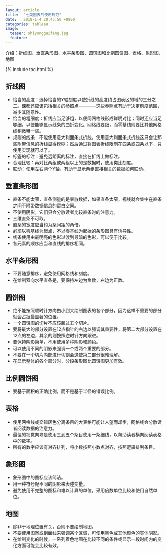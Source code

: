 ```yaml
---
layout: article
title:  "七类图表的使用规范"
date:   2018-1-4 20:45:50 +0800
categories: tableau
image:
  teaser: shiyongguifang.jpg
  feature: 
---
```

介绍：折线图、垂直条形图、水平条形图、圆饼图和比例圆饼图、表格、象形图、地图

{% include toc.html %}

## 折线图
* 恰当的高度：选择恰当的Y轴刻度以使折线的高度约占图表区的域的三分之二。课都还应该包括相关的参照点————这些参照点有助于决定刻度范围，减少其随意性。
* 恰当的粗细度：折线应当足够粗，以便同网格线形成鲜明对比；同时还应当足够细，以便能够显示线条的曲折变化。网格线要细，而零基线则要比其他网格线稍微粗一些。
* 规则的线条：不能使用意大利面条式折线，使用意大利面条式折线这只会让那些附带信息的折线显得模糊；然后通过将图表折线限制在四条或四条以下，只使用实现就可以了。
* 标签的标注：避免远距离的标注，直接在折线上做标注。
* 合理比较：再对比两组或两组以上的是数据时，使用类比刻度。
* 联动：使用左右两个Y轴，有助于显示两组直接相关的数据如何联动。

## 垂直条形图
* 直条不能太窄，直条测量的是零散数据，如果直条太窄，视线就会集中在直条之间不附带数据信息的留白空间。
* 不使用阴影，它们只会分散读者比较直条时的注意力。
* 三维直条不可取。
* 直条的宽度应当约为条间距的两倍。
* 必须以零基线为起点，不以零基线为起始的条形图具有诱导性。
* 线条使用由最明亮的色彩过渡到最暗的色彩，可以便于比较。
* 各元素的顺序应当和直线的排序相同。

## 水平条形图
* 不要随意排序，避免使用网格线和刻度。
* 在绘制双向水平直条是，要保持左边为负数，右边为正数。

## 圆饼图
* 绝不能按照顺时针方向由小到大绘制图表的各个部分，因为这样不重要的部分就会占据最显著的位置。
* 一个圆饼图的切片不应该超过五个切片。
* 要将最大的部分设置在12点指针的右边以强调其重要性，将第二大部分设置在12点的左边，其余的则按照逆时针方向跟进。
* 要保持阴影简单，不用使用多种阴影和颜色。
* 可以使用不同的阴影来强调一个或两个重要的部分。
* 不要在一个切片内部进行切割会这使第二部分很难理解。
* 在显示整体的各个部分时，分段条形图比圆饼图更加有效。

## 比例圆饼图
* 要基于面积的正确比例，而不是基于半径的错误比例。

## 表格
* 使用网格线或交错灰色分离条目的大表格可能让人望而却步，网格线会分散读者阅读数据的注意力。
* 最佳的视觉向导是使用三到五个条目使用一条细线，以帮助读者横向阅读表格中的数字。
* 所有的数字应该有对齐排列，将小数按照小数点对齐，按照逻辑排列条目。

## 象形图
* 象形图中的图标应该简洁。
* 用一种符号配不同的阴影来表述变量。
* 避免使用不完整的图标和难以计算的单位，采用倍数单位比较和使用自然单位。

## 地图
* 除非于地理位置有关，否则不要绘制地图。
* 不要使用图案或剖面线来强调某个区域，可使用黑色或其他颜色的实体阴影。
* 在绘制变化的时候，一系列着色地图在比较不同的条件或显示一段时间内的变化方面可能会比较有效。
